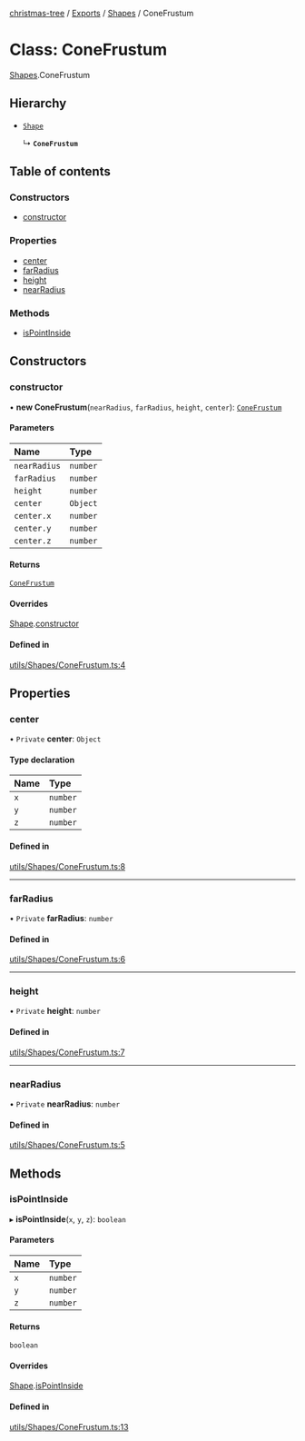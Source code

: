 [christmas-tree](../README.md) / [Exports](../modules.md) / [Shapes](../modules/Shapes.md) / ConeFrustum

# Class: ConeFrustum

[Shapes](../modules/Shapes.md).ConeFrustum

## Hierarchy

- [`Shape`](Shapes.Shape.md)

  ↳ **`ConeFrustum`**

## Table of contents

### Constructors

- [constructor](Shapes.ConeFrustum.md#constructor)

### Properties

- [center](Shapes.ConeFrustum.md#center)
- [farRadius](Shapes.ConeFrustum.md#farradius)
- [height](Shapes.ConeFrustum.md#height)
- [nearRadius](Shapes.ConeFrustum.md#nearradius)

### Methods

- [isPointInside](Shapes.ConeFrustum.md#ispointinside)

## Constructors

### constructor

• **new ConeFrustum**(`nearRadius`, `farRadius`, `height`, `center`): [`ConeFrustum`](Shapes.ConeFrustum.md)

#### Parameters

| Name | Type |
| :------ | :------ |
| `nearRadius` | `number` |
| `farRadius` | `number` |
| `height` | `number` |
| `center` | `Object` |
| `center.x` | `number` |
| `center.y` | `number` |
| `center.z` | `number` |

#### Returns

[`ConeFrustum`](Shapes.ConeFrustum.md)

#### Overrides

[Shape](Shapes.Shape.md).[constructor](Shapes.Shape.md#constructor)

#### Defined in

[utils/Shapes/ConeFrustum.ts:4](https://github.com/justinfernald/christmas-tree-lights/blob/49c38ff/src/utils/Shapes/ConeFrustum.ts#L4)

## Properties

### center

• `Private` **center**: `Object`

#### Type declaration

| Name | Type |
| :------ | :------ |
| `x` | `number` |
| `y` | `number` |
| `z` | `number` |

#### Defined in

[utils/Shapes/ConeFrustum.ts:8](https://github.com/justinfernald/christmas-tree-lights/blob/49c38ff/src/utils/Shapes/ConeFrustum.ts#L8)

___

### farRadius

• `Private` **farRadius**: `number`

#### Defined in

[utils/Shapes/ConeFrustum.ts:6](https://github.com/justinfernald/christmas-tree-lights/blob/49c38ff/src/utils/Shapes/ConeFrustum.ts#L6)

___

### height

• `Private` **height**: `number`

#### Defined in

[utils/Shapes/ConeFrustum.ts:7](https://github.com/justinfernald/christmas-tree-lights/blob/49c38ff/src/utils/Shapes/ConeFrustum.ts#L7)

___

### nearRadius

• `Private` **nearRadius**: `number`

#### Defined in

[utils/Shapes/ConeFrustum.ts:5](https://github.com/justinfernald/christmas-tree-lights/blob/49c38ff/src/utils/Shapes/ConeFrustum.ts#L5)

## Methods

### isPointInside

▸ **isPointInside**(`x`, `y`, `z`): `boolean`

#### Parameters

| Name | Type |
| :------ | :------ |
| `x` | `number` |
| `y` | `number` |
| `z` | `number` |

#### Returns

`boolean`

#### Overrides

[Shape](Shapes.Shape.md).[isPointInside](Shapes.Shape.md#ispointinside)

#### Defined in

[utils/Shapes/ConeFrustum.ts:13](https://github.com/justinfernald/christmas-tree-lights/blob/49c38ff/src/utils/Shapes/ConeFrustum.ts#L13)
